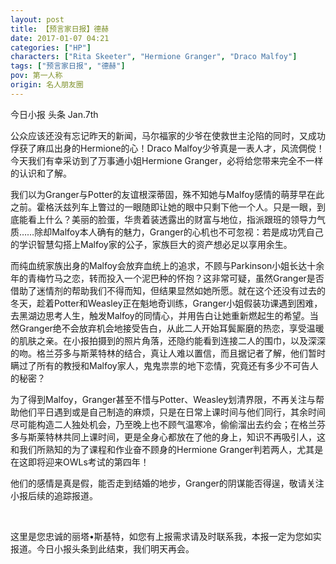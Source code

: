 ```yaml
---
layout: post
title: 【预言家日报】德赫
date: 2017-01-07 04:21
categories: ["HP"]
characters: ["Rita Skeeter", "Hermione Granger", "Draco Malfoy"]
tags: ["预言家日报", "德赫"]
pov: 第一人称
origin: 名人朋友圈
---
```


今日小报 头条 Jan.7th 

公众应该还没有忘记昨天的新闻，马尔福家的少爷在使救世主沦陷的同时，又成功俘获了麻瓜出身的Hermione的心！Draco Malfoy少爷真是一表人才，风流倜傥！今天我们有幸采访到了万事通小姐Hermione Granger，必将给您带来完全不一样的认识和了解。

我们以为Granger与Potter的友谊根深蒂固，殊不知她与Malfoy感情的萌芽早在此之前。霍格沃兹列车上瞥过的一眼随即让她的眼中只剩下他一个人。只是一眼，到底能看上什么？美丽的脸蛋，华贵着装透露出的财富与地位，指派跟班的领导力气质……除却Malfoy本人确有的魅力，Granger的心机也不可忽视：若是成功凭自己的学识智慧勾搭上Malfoy家的公子，家族巨大的资产想必足以享用余生。

而纯血统家族出身的Malfoy会放弃血统上的追求，不顾与Parkinson小姐长达十余年的青梅竹马之恋，转而投入一个泥巴种的怀抱？这非常可疑，虽然Granger是否借助了迷情剂的帮助我们不得而知，但结果显然如她所愿。就在这个还没有过去的冬天，趁着Potter和Weasley正在魁地奇训练，Granger小姐假装功课遇到困难，去黑湖边思考人生，触发Malfoy的同情心，并用告白让她重新燃起生的希望。当然Granger绝不会放弃机会地接受告白，从此二人开始耳鬓厮磨的热恋，享受温暖的肌肤之亲。在小报拍摄到的照片角落，还隐约能看到连接二人的围巾，以及深深的吻。格兰芬多与斯莱特林的结合，真让人难以置信，而且据记者了解，他们暂时瞒过了所有的教授和Malfoy家人，鬼鬼祟祟的地下恋情，究竟还有多少不可告人的秘密？

为了得到Malfoy，Granger甚至不惜与Potter、Weasley划清界限，不再关注与帮助他们平日遇到或是自己制造的麻烦，只是在日常上课时间与他们同行，其余时间尽可能构造二人独处机会，乃至晚上也不顾气温寒冷，偷偷溜出去约会；在格兰芬多与斯莱特林共同上课时间，更是全身心都放在了他的身上，知识不再吸引人，这和我们所熟知的为了课程和作业奋不顾身的Hermione Granger判若两人，尤其是在这即将迎来OWLs考试的第四年！

他们的感情是真是假，能否走到结婚的地步，Granger的阴谋能否得逞，敬请关注小报后续的追踪报道。

<br>

这里是您忠诚的丽塔•斯基特，如您有上报需求请及时联系我，本报一定为您如实报道。今日小报头条到此结束，我们明天再会。 
